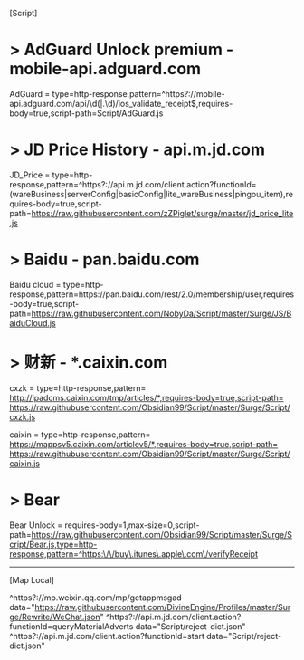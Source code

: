 [Script]
# > AdGuard Unlock premium - mobile-api.adguard.com
AdGuard = type=http-response,pattern=^https?:\/\/mobile-api\.adguard\.com\/api\/\d(|\.\d)\/ios_validate_receipt$,requires-body=true,script-path=Script/AdGuard.js

# > JD Price History - api.m.jd.com
JD_Price = type=http-response,pattern=^https?://api\.m\.jd\.com/client\.action\?functionId=(wareBusiness|serverConfig|basicConfig|lite_wareBusiness|pingou_item),requires-body=true,script-path=https://raw.githubusercontent.com/zZPiglet/surge/master/jd_price_lite.js

# > Baidu - pan.baidu.com
Baidu cloud = type=http-response,pattern=https:\/\/pan\.baidu\.com\/rest\/2\.0\/membership\/user,requires-body=true,script-path=https://raw.githubusercontent.com/NobyDa/Script/master/Surge/JS/BaiduCloud.js

# > 财新 - *.caixin.com
cxzk = type=http-response,pattern= http://ipadcms.caixin.com/tmp/articles/*,requires-body=true,script-path= https://raw.githubusercontent.com/Obsidian99/Script/master/Surge/Script/cxzk.js

caixin = type=http-response,pattern= https://mappsv5.caixin.com/articlev5/*,requires-body=true,script-path= https://raw.githubusercontent.com/Obsidian99/Script/master/Surge/Script/caixin.js

# > Bear
Bear Unlock = requires-body=1,max-size=0,script-path=https://raw.githubusercontent.com/Obsidian99/Script/master/Surge/Script/Bear.js,type=http-response,pattern=^https:\/\/buy\.itunes\.apple\.com\/verifyReceipt

---
[Map Local]

^https?:\/\/mp\.weixin\.qq\.com\/mp\/getappmsgad data="https://raw.githubusercontent.com/DivineEngine/Profiles/master/Surge/Rewrite/WeChat.json"
^https?:\/\/api\.m\.jd.com\/client\.action\?functionId=queryMaterialAdverts data="Script/reject-dict.json"
^https?:\/\/api\.m\.jd.com\/client\.action\?functionId=start data="Script/reject-dict.json"
